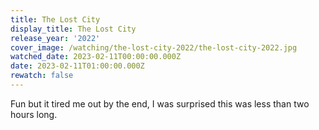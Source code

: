 ```yaml
---
title: The Lost City
display_title: The Lost City
release_year: '2022'
cover_image: /watching/the-lost-city-2022/the-lost-city-2022.jpg
watched_date: 2023-02-11T00:00:00.000Z
date: 2023-02-11T01:00:00.000Z
rewatch: false
---
```

Fun but it tired me out by the end, I was surprised this was less than two hours long.
